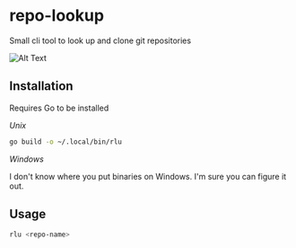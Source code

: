 # repo-lookup

Small cli tool to look up and clone git repositories

![Alt Text](demo.gif)

## Installation

Requires Go to be installed

_Unix_

```bash
go build -o ~/.local/bin/rlu
```

_Windows_

I don't know where you put binaries on Windows. I'm sure you can figure it out.

## Usage

```bash
rlu <repo-name>
```
